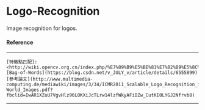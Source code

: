# Logo-Recognition
Image recognition for logos.

####    Reference
***
    [特徵點匹配]: <http://wiki.opencv.org.cn/index.php/%E7%89%B9%E5%BE%81%E7%82%B9%E5%8C%B9%E9%85%8D>
    [Bag-of-Words](https://blog.csdn.net/v_JULY_v/article/details/6555899)
    [參考論文](http://www.multimedia-computing.de/mediawiki/images/3/34/ICMR2011_Scalable_Logo_Recognition_in_Real-World_Images.pdf?fbclid=IwAR1XZuU7VgvHlz96LOKXiJcTLrw14lzfWkyAFiDZw_CutKE0LYGJ2Nfrvb8)

***
